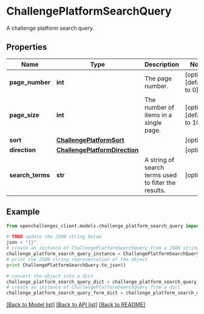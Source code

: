 # ChallengePlatformSearchQuery

A challenge platform search query.

## Properties
Name | Type | Description | Notes
------------ | ------------- | ------------- | -------------
**page_number** | **int** | The page number. | [optional] [default to 0]
**page_size** | **int** | The number of items in a single page. | [optional] [default to 100]
**sort** | [**ChallengePlatformSort**](ChallengePlatformSort.md) |  | [optional] 
**direction** | [**ChallengePlatformDirection**](ChallengePlatformDirection.md) |  | [optional] 
**search_terms** | **str** | A string of search terms used to filter the results. | [optional] 

## Example

```python
from openchallenges_client.models.challenge_platform_search_query import ChallengePlatformSearchQuery

# TODO update the JSON string below
json = "{}"
# create an instance of ChallengePlatformSearchQuery from a JSON string
challenge_platform_search_query_instance = ChallengePlatformSearchQuery.from_json(json)
# print the JSON string representation of the object
print ChallengePlatformSearchQuery.to_json()

# convert the object into a dict
challenge_platform_search_query_dict = challenge_platform_search_query_instance.to_dict()
# create an instance of ChallengePlatformSearchQuery from a dict
challenge_platform_search_query_form_dict = challenge_platform_search_query.from_dict(challenge_platform_search_query_dict)
```
[[Back to Model list]](../README.md#documentation-for-models) [[Back to API list]](../README.md#documentation-for-api-endpoints) [[Back to README]](../README.md)


